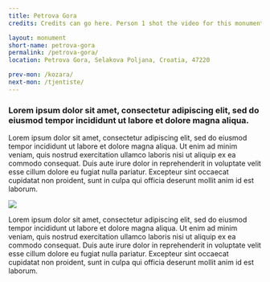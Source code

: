```yaml
---
title: Petrova Gora
credits: Credits can go here. Person 1 shot the video for this monument. Person 2 wrote the test. Person 3 took the photographs.

layout: monument
short-name: petrova-gora
permalink: /petrova-gora/
location: Petrova Gora, Selakova Poljana, Croatia, 47220

prev-mon: /kozara/
next-mon: /tjentiste/
---
```


### Lorem ipsum dolor sit amet, consectetur adipiscing elit, sed do eiusmod tempor incididunt ut labore et dolore magna aliqua.

Lorem ipsum dolor sit amet, consectetur adipiscing elit, sed do eiusmod tempor incididunt ut labore et dolore magna aliqua. Ut enim ad minim veniam, quis nostrud exercitation ullamco laboris nisi ut aliquip ex ea commodo consequat. Duis aute irure dolor in reprehenderit in voluptate velit esse cillum dolore eu fugiat nulla pariatur. Excepteur sint occaecat cupidatat non proident, sunt in culpa qui officia deserunt mollit anim id est laborum.

![](https://c2.staticflickr.com/8/7127/7738680118_d421a6b248_b.jpg)

Lorem ipsum dolor sit amet, consectetur adipiscing elit, sed do eiusmod tempor incididunt ut labore et dolore magna aliqua. Ut enim ad minim veniam, quis nostrud exercitation ullamco laboris nisi ut aliquip ex ea commodo consequat. Duis aute irure dolor in reprehenderit in voluptate velit esse cillum dolore eu fugiat nulla pariatur. Excepteur sint occaecat cupidatat non proident, sunt in culpa qui officia deserunt mollit anim id est laborum.
